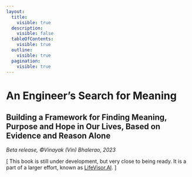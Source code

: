 ```yaml
---
layout:
  title:
    visible: true
  description:
    visible: false
  tableOfContents:
    visible: true
  outline:
    visible: true
  pagination:
    visible: true
---
```


# An Engineer’s Search for Meaning

## Building a Framework for Finding Meaning, Purpose and Hope in Our Lives, Based on Evidence and Reason Alone <a href="#_pnklhsh25rlz" id="_pnklhsh25rlz"></a>



_Beta release, ©Vinayak (Vin) Bhalerao, 2023_



\[ This book is still under development, but very close to being ready. It is a part of a larger effort, known as [LifeVisor.AI](https://lifevisor.ai). ]

